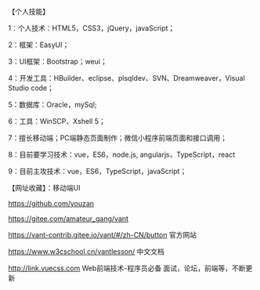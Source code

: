 【个人技能】

1：个人技术：HTML5，CSS3，jQuery，javaScript；

2：框架：EasyUI；

3：UI框架：Bootstrap；weui；

4：开发工具：HBuilder、eclipse、plsqldev、SVN、Dreamweaver，Visual Studio code；

5：数据库：Oracle，mySql;

6：工具：WinSCP、Xshell 5；

7：擅长移动端；PC端静态页面制作；微信小程序前端页面和接口调用；

8：目前要学习技术：vue，ES6，node.js, angularjs，TypeScript，react

9：目前主攻技术：vue，ES6，TypeScript，javaScript；

























【网址收藏】：移动端UI

https://github.com/youzan

https://gitee.com/amateur_gang/vant

https://vant-contrib.gitee.io/vant/#/zh-CN/button 官方网站

https://www.w3cschool.cn/vantlesson/ 中文文档

http://link.vuecss.com  Web前端技术-程序员必备 面试，论坛，前端等，不断更新
